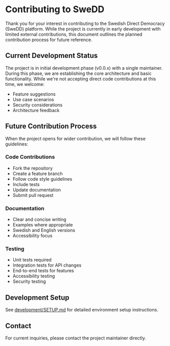 # Contributing to SweDD

Thank you for your interest in contributing to the Swedish Direct Democracy (SweDD) platform. While the project is currently in early development with limited external contributions, this document outlines the planned contribution process for future reference.

## Current Development Status

The project is in initial development phase (v0.0.x) with a single maintainer. During this phase, we are establishing the core architecture and basic functionality. While we're not accepting direct code contributions at this time, we welcome:

- Feature suggestions
- Use case scenarios
- Security considerations
- Architecture feedback

## Future Contribution Process

When the project opens for wider contribution, we will follow these guidelines:

### Code Contributions
- Fork the repository
- Create a feature branch
- Follow code style guidelines
- Include tests
- Update documentation
- Submit pull request

### Documentation
- Clear and concise writing
- Examples where appropriate
- Swedish and English versions
- Accessibility focus

### Testing
- Unit tests required
- Integration tests for API changes
- End-to-end tests for features
- Accessibility testing
- Security testing

## Development Setup

See [development/SETUP.md](docs/development/SETUP.md) for detailed environment setup instructions.

## Contact

For current inquiries, please contact the project maintainer directly.
